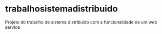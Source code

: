 # trabalhosistemadistribuido
Projeto do trabalho de sistema distribuido com a funcionalidade de um web service
